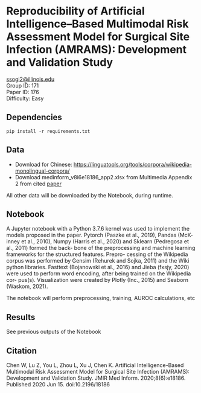 # Reproducibility of Artificial Intelligence–Based Multimodal Risk Assessment Model for Surgical Site Infection (AMRAMS): Development and Validation Study

ssogi2@illinois.edu<br>
Group ID: 171<br>
Paper ID: 176<br>
Difficulty: Easy

## Dependencies
```
pip install -r requirements.txt
```

## Data
* Download for Chinese: https://linguatools.org/tools/corpora/wikipedia-monolingual-corpora/
* Download medinform_v8i6e18186_app2.xlsx from Multimedia Appendix 2 from cited [paper](https://www.ncbi.nlm.nih.gov/pmc/articles/PMC7325005/?report=classic)

All other data will be downloaded by the Notebook, during runtime.

## Notebook
A Jupyter notebook with a Python 3.7.6 kernel
was used to implement the models proposed in the
paper. Pytorch (Paszke et al., 2019), Pandas (McK-
inney et al., 2010), Numpy (Harris et al., 2020) and
Sklearn (Pedregosa et al., 2011) formed the back-
bone of the preprocessing and machine learning
frameworks for the structured features. Prepro-
cessing of the Wikipedia corpus was performed by
Gensim (Rehurek and Sojka, 2011) and the Wiki
python libraries. Fasttext (Bojanowski et al., 2016)
and Jieba (fxsjy, 2020) were used to perform word
encoding, after being trained on the Wikipedia cor-
pus(s). Visualization were created by Plotly (Inc.,
2015) and Seaborn (Waskom, 2021).

The notebook will perform preprocessing, training, AUROC calculations, etc


## Results
See previous outputs of the Notebook

## Citation
Chen W, Lu Z, You L, Zhou L, Xu J, Chen K. Artificial Intelligence-Based Multimodal Risk Assessment Model for Surgical Site Infection (AMRAMS): Development and Validation Study. JMIR Med Inform. 2020;8(6):e18186. Published 2020 Jun 15. doi:10.2196/18186
